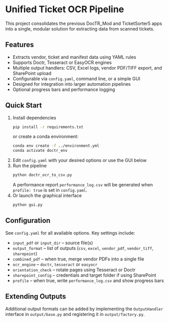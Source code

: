 # Unified Ticket OCR Pipeline

This project consolidates the previous DocTR_Mod and TicketSorter5 apps into a single, modular solution for extracting data from scanned tickets.

## Features

- Extracts vendor, ticket and manifest data using YAML rules
- Supports Doctr, Tesseract or EasyOCR engines
- Multiple output handlers: CSV, Excel logs, vendor PDF/TIFF export, and SharePoint upload
- Configurable via `config.yaml`, command line, or a simple GUI
- Designed for integration into larger automation pipelines
- Optional progress bars and performance logging

## Quick Start

1. Install dependencies
   ```bash
   pip install -r requirements.txt
   ```
   or create a conda environment:
   ```bash
   conda env create -f ../environment.yml
   conda activate doctr_env
   ```
2. Edit `config.yaml` with your desired options or use the GUI below
3. Run the pipeline
   ```bash
   python doctr_ocr_to_csv.py
   ```
   A performance report `performance_log.csv` will be generated when
   `profile: true` is set in `config.yaml`.
4. Or launch the graphical interface
   ```bash
   python gui.py
   ```

## Configuration
See `config.yaml` for all available options. Key settings include:

- `input_pdf` or `input_dir` – source file(s)
- `output_format` – list of outputs (`csv`, `excel`, `vendor_pdf`, `vendor_tiff`, `sharepoint`)
- `combined_pdf` – when true, merge vendor PDFs into a single file
- `ocr_engine` – `doctr`, `tesseract` or `easyocr`
- `orientation_check` – rotate pages using Tesseract or Doctr
- `sharepoint_config` – credentials and target folder if using SharePoint
- `profile` – when true, write `performance_log.csv` and show progress bars

## Extending Outputs
Additional output formats can be added by implementing the `OutputHandler` interface in `output/base.py` and registering it in `output/factory.py`.

